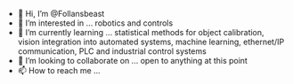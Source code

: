 - 👋 Hi, I’m @Follansbeast
- 👀 I’m interested in ... robotics and controls
- 🌱 I’m currently learning ... statistical methods for object calibration, vision integration into automated systems, machine learning, ethernet/IP communication, PLC and industrial control systems
- 💞️ I’m looking to collaborate on ... open to anything at this point
- 📫 How to reach me ... 

<!---
Follansbeast/Follansbeast is a ✨ special ✨ repository because its `README.md` (this file) appears on your GitHub profile.
You can click the Preview link to take a look at your changes.
--->
